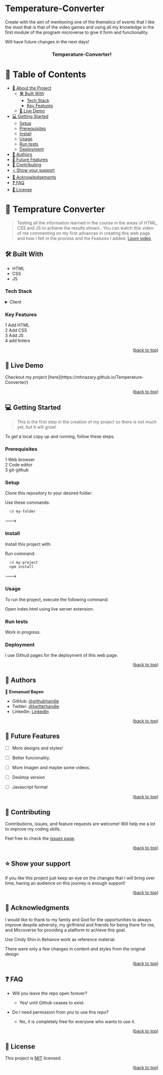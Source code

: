 # Temperature-Converter


Create with the aim of mentioning one of the thematics of events that I like the most that is that of the video games and using all my knowledge in the first module of the program microverse to give it form and functionality. 

Will have future changes in the next days!   
 
<a name="readme-top"></a>      
     
      
<div align="center">     

  <h3 id="title"><b>Temperature-Converter!</b></h3>

</div>



# 📗 Table of Contents

- [📖 About the Project](#about-project)
  - [🛠 Built With](#built-with)
    - [Tech Stack](#tech-stack)
    - [Key Features](#key-features)
  - [🚀 Live Demo](#live-demo)
- [💻 Getting Started](#getting-started)
  - [Setup](#setup)
  - [Prerequisites](#prerequisites)
  - [Install](#install)
  - [Usage](#usage)
  - [Run tests](#run-tests)
  - [Deployment](#triangular_flag_on_post-deployment)
- [👥 Authors](#authors)
- [🔭 Future Features](#future-features)
- [🤝 Contributing](#contributing)
- [⭐️ Show your support](#support)
- [🙏 Acknowledgements](#acknowledgements)
- [❓ FAQ](#faq)
- [📝 License](#license)



# 📖 Temprature Converter <a name="about-project"></a>

> Testing all the information learned in the course in the areas of HTML, CSS and JS to achieve the results shown..
> You can watch this video of me commenting on my first advances in creating this web page and how I felt in the process and the Features I added. [Loom video](https://www.loom.com/share/7fb4ce81b2bb4336ab525c2228f151f4)

## 🛠 Built With <a name="built-with"></a>

- HTML
- CSS
- JS

### Tech Stack <a name="tech-stack"></a>

<details>
  <summary>Client</summary>
  <ul>
    <li><a href="https://reactjs.org/">HTML</a></li>
    <li><a href="https://reactjs.org/">CSS</a></li>
  </ul>
</details>



### Key Features <a name="key-features"></a>

1 Add HTML <br>
2 Add CSS<br>
3 Add JS<br> 
4 add linters<br>

<p align="right">(<a href="#readme-top">back to top</a>)</p>

## 🚀 Live Demo <a name="live-demo"></a>

<p> Checkout my project [here](https://mhnazary.github.io/Temperature-Converter/) </p>  

<p align="right">(<a href="#readme-top">back to top</a>)</p>


## 💻 Getting Started <a name="getting-started"></a>

> This is the first step in the creation of my project so there is not much yet, but it will grow!

To get a local copy up and running, follow these steps.

### Prerequisites

1 Web browser <br>
2 Code editor   <br>
3 git-github<br>

### Setup

Clone this repository to your desired folder:

Use these commands: 

```sh
  cd my-folder
```
--->

### Install

Install this project with:


Run command:

```sh
  cd my-project
  npm install
```
--->

### Usage

To run the project, execute the following command:

Open index.html using live server extension.

### Run tests

Work in progress.

### Deployment

I use Githud pages for the deployment of this web page.

<p align="right">(<a href="#readme-top">back to top</a>)</p>



## 👥 Authors <a name="authors"></a>

👤 **Enmanuel Bayen**

- GitHub: [@githubhandle](https://github.com/mhnazary)
- Twitter: [@twitterhandle](https://twitter.com/mh_nazary)
- LinkedIn: [LinkedIn](https://www.linkedin.com/in/mh-nazary-515686204/)

<p align="right">(<a href="#readme-top">back to top</a>)</p>


## 🔭 Future Features <a name="future-features"></a>

- [ ] More designs and styles!
- [ ] Better funcionality.
- [ ] More Imagen and maybe some videos.
- [ ] Desktop version
- [ ] Javascript format


<p align="right">(<a href="#readme-top">back to top</a>)</p>



## 🤝 Contributing <a name="contributing"></a>

Contributions, issues, and feature requests are welcome! Will help me a lot to improve my coding skills.

Feel free to check the [issues page](../../issues/).

<p align="right">(<a href="#readme-top">back to top</a>)</p>



## ⭐️ Show your support <a name="support"></a>


If you like this project just keep an eye on the changes that I will bring over time, having an audience on this journey is enough support!

<p align="right">(<a href="#readme-top">back to top</a>)</p>



## 🙏 Acknowledgments <a name="acknowledgements"></a>

I would like to thank to my family and God for the opportunities to always improve despite adversity, my girlfriend and friends for being there for me, and Microverse for providing a platform to achieve this goal.

Use Cindy Shin in Behance</a> work as reference material.  

There were only a few changes in content and styles from the original design

<p align="right">(<a href="#readme-top">back to top</a>)</p>



## ❓ FAQ <a name="faq"></a>


- Will you leave the repo open forever?

  - Yes! until Github ceases to exist.

- Do I need permission from you to use this repo?

  - No, it is completely free for everyone who wants to use it.

<p align="right">(<a href="#readme-top">back to top</a>)</p>



## 📝 License <a name="license"></a>

This project is [MIT](./LICENSE) licensed.




<p align="right">(<a href="#readme-top">back to top</a>)</p>
